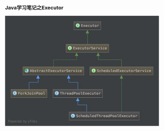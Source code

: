 ### Java学习笔记之Executor

![img](https://github.com/cwowhappy/blogs/blob/master/resources/class-diagram-java-executor.jpg)